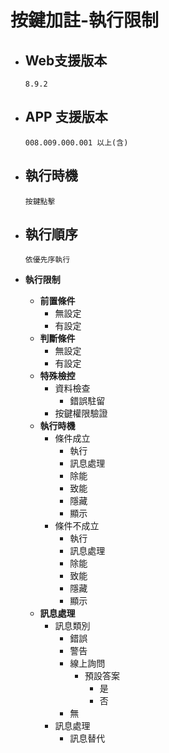 # 按鍵加註-執行限制

* ## Web支援版本
  
      8.9.2

* ## APP 支援版本

      008.009.000.001 以上(含)

* ## 執行時機

      按鍵點擊

* ## 執行順序

      依優先序執行

* __執行限制__
  * __前置條件__
    * 無設定
    * 有設定
  * __判斷條件__
    * 無設定
    * 有設定
  * __特殊檢控__
    * 資料檢查
      * 錯誤駐留
    * 按鍵權限驗證
  * __執行時機__
    * 條件成立
      * 執行
      * 訊息處理
      * 除能
      * 致能
      * 隱藏
      * 顯示
    * 條件不成立
      * 執行
      * 訊息處理
      * 除能
      * 致能
      * 隱藏
      * 顯示
  * __訊息處理__
    * 訊息類別
      * 錯誤
      * 警告
      * 線上詢問
        * 預設答案
          * 是
          * 否
      * 無
    * 訊息處理
      * 訊息替代